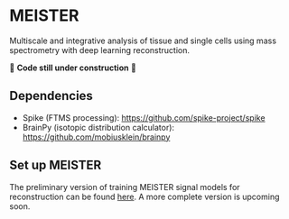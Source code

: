 # MEISTER
Multiscale and integrative analysis of tissue and single cells using mass spectrometry with deep learning reconstruction.

:construction: **Code still under construction** :construction:


## Dependencies
- Spike (FTMS processing): https://github.com/spike-project/spike
- BrainPy (isotopic distribution calculator): https://github.com/mobiusklein/brainpy


## Set up MEISTER
The preliminary version of training MEISTER signal models for reconstruction can be found [here](https://github.com/richardxie1119/MEISTER/blob/main/MEISTER_model_doc.pdf). A more complete version is upcoming soon.
